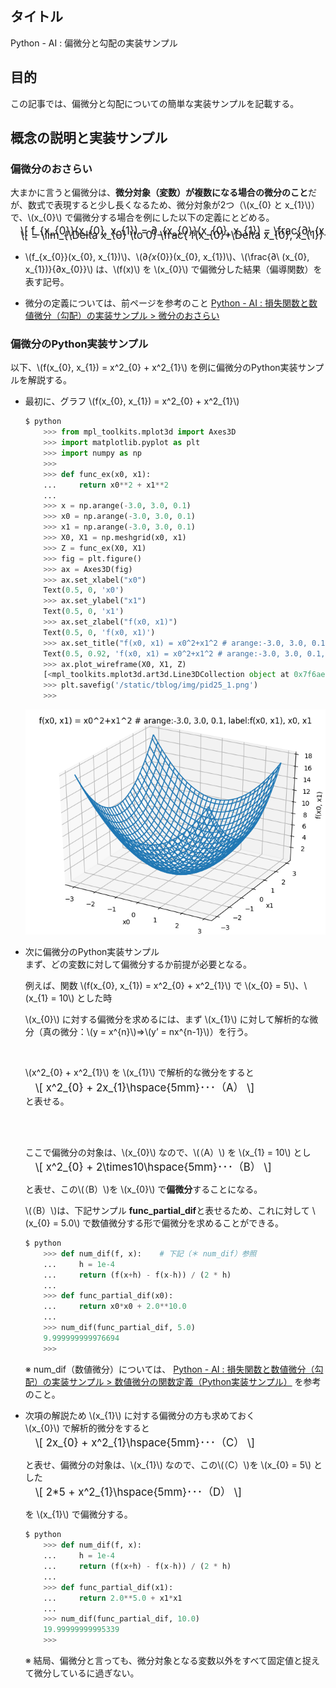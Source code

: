 ## タイトル
Python - AI : 偏微分と勾配の実装サンプル

## 目的
この記事では、偏微分と勾配についての簡単な実装サンプルを記載する。

## 概念の説明と実装サンプル
### 偏微分のおさらい
大まかに言うと偏微分は、**微分対象（変数）が複数になる場合の微分のこと**だが、数式で表現すると少し長くなるため、微分対象が2つ（\\(x_{0} と x_{1}\\)）で、\\(x_{0}\\) で偏微分する場合を例にした以下の定義にとどめる。

<div style="display: flex; margin-left: 1rem; font-size: 1.2em; margin-top: -0.75em; overflow-x: auto; white-space: nowrap;">
\[
 f_{x_{0}}(x_{0}, x_{1}) = ∂_{x_{0}}(x_{0}, x_{1}) = \frac{∂\ (x_{0}, x_{1})}{∂x_{0}}
\]
</div>
<div style="display: flex; margin-left: 1rem; font-size: 1.2em; margin-top: -0.75em; overflow-x: auto; white-space: nowrap;">
\[
= \lim_{\Delta x_{0} \to 0} \frac{ f(x_{0}+\Delta x_{0}, x_{1}) - f(x_{0}, x_{1}) }{\Delta x_{0}}
\]
</div>

- \\(f_{x_{0}}(x_{0}, x_{1})\\)、\\(∂_{x_{0}}(x_{0}, x_{1})\\)、\\(\frac{∂\ (x_{0}, x_{1})}{∂x_{0}}\\) は、\\(f(x)\\) を \\(x_{0}\\) で偏微分した結果（偏導関数）を表す記号。

- 微分の定義については、前ページを参考のこと
[Python - AI : 損失関数と数値微分（勾配）の実装サンプル > 微分のおさらい](https://sigma-se.com/detail/24/#:~:text=%E3%82%8C%E3%81%A6%E3%81%84%E3%82%8B%E3%80%82-,%E5%BE%AE%E5%88%86%E3%81%AE%E3%81%8A%E3%81%95%E3%82%89%E3%81%84,-%E5%BE%AE%E5%88%86%E3%81%A8%E3%81%AF)

### 偏微分のPython実装サンプル
以下、\\(f(x_{0}, x_{1}) = x^2_{0} + x^2_{1}\\) を例に偏微分のPython実装サンプルを解説する。

- 最初に、グラフ \\(f(x_{0}, x_{1}) = x^2_{0} + x^2_{1}\\)
    ```python
    $ python
        >>> from mpl_toolkits.mplot3d import Axes3D
        >>> import matplotlib.pyplot as plt
        >>> import numpy as np
        >>>
        >>> def func_ex(x0, x1):
        ...     return x0**2 + x1**2
        ...
        >>> x = np.arange(-3.0, 3.0, 0.1)
        >>> x0 = np.arange(-3.0, 3.0, 0.1)
        >>> x1 = np.arange(-3.0, 3.0, 0.1)
        >>> X0, X1 = np.meshgrid(x0, x1)
        >>> Z = func_ex(X0, X1)
        >>> fig = plt.figure()
        >>> ax = Axes3D(fig)
        >>> ax.set_xlabel("x0")
        Text(0.5, 0, 'x0')
        >>> ax.set_ylabel("x1")
        Text(0.5, 0, 'x1')
        >>> ax.set_zlabel("f(x0, x1)")
        Text(0.5, 0, 'f(x0, x1)')
        >>> ax.set_title("f(x0, x1) = x0^2+x1^2 # arange:-3.0, 3.0, 0.1, label:f(x0, x1), x0, x1")
        Text(0.5, 0.92, 'f(x0, x1) = x0^2+x1^2 # arange:-3.0, 3.0, 0.1, label:f(x0, x1), x0, x1')
        >>> ax.plot_wireframe(X0, X1, Z)
        [<mpl_toolkits.mplot3d.art3d.Line3DCollection object at 0x7f6ae0cec6d8>]
        >>> plt.savefig('/static/tblog/img/pid25_1.png')
        >>>
    ```

    ![pid25_1](/static/tblog/img/pid25_1.png)

- 次に偏微分のPython実装サンプル<br>
    まず、どの変数に対して偏微分するか前提が必要となる。

    例えば、関数 \\(f(x_{0}, x_{1}) = x^2_{0} + x^2_{1}\\) で \\(x_{0} = 5\\)、\\(x_{1} = 10\\) とした時

    \\(x_{0}\\) に対する偏微分を求めるには、まず \\(x_{1}\\) に対して解析的な微分（真の微分：\\(y = x^{n}\\)⇒\\(y’ = nx^{n-1}\\)）を行う。

    <br>

    \\(x^2_{0} + x^2_{1}\\) を \\(x_{1}\\) で解析的な微分をすると
    <div style="display: flex; margin-left: 1rem; font-size: 1.2em; margin-top: -0.75em; overflow-x: auto; white-space: nowrap;">
    \[
    x^2_{0} + 2x_{1}\hspace{5mm}･･･（A）
    \]
    </div>
    と表せる。

    <br><br>

    ここで偏微分の対象は、\\(x_{0}\\) なので、\\(（A）\\) を \\(x_{1} = 10\\) とし
    <div style="display: flex; margin-left: 1rem; font-size: 1.2em; margin-top: -0.75em; overflow-x: auto; white-space: nowrap;">
    \[
    x^2_{0} + 2\times10\hspace{5mm}･･･（B）
    \]
    </div>

    と表せ、この\\(（B）\\)を \\(x_{0}\\) で**偏微分**することになる。<br>

    \\(（B）\\)は、下記サンプル **func_partial_dif**と表せるため、これに対して \\(x_{0} = 5.0\\) で数値微分する形で偏微分を求めることができる。
    ```python
    $ python
        >>> def num_dif(f, x):    # 下記（＊ num_dif）参照
        ...     h = 1e-4
        ...     return (f(x+h) - f(x-h)) / (2 * h)
        ...
        >>> def func_partial_dif(x0):
        ...     return x0*x0 + 2.0**10.0
        ...
        >>> num_dif(func_partial_dif, 5.0)
        9.999999999976694
        >>>
    ```
    ※ num_dif（数値微分）については、
    [Python - AI : 損失関数と数値微分（勾配）の実装サンプル > 数値微分の関数定義（Python実装サンプル）](https://sigma-se.com/detail/24/#:~:text=%E6%B1%82%E3%82%81%E3%81%A6%E3%81%84%E3%82%8B%E3%80%82-,%E6%95%B0%E5%80%A4%E5%BE%AE%E5%88%86%E3%81%AE%E9%96%A2%E6%95%B0%E5%AE%9A%E7%BE%A9%EF%BC%88Python%E5%AE%9F%E8%A3%85%E3%82%B5%E3%83%B3%E3%83%97%E3%83%AB%EF%BC%89,-%E4%B8%8A%E8%A8%98%E3%81%A7%E8%A7%A6%E3%82%8C) を参考のこと。


- 次項の解説ため \\(x_{1}\\) に対する偏微分の方も求めておく<br>
    \\(x_{0}\\) で解析的微分をすると
    <div style="display: flex; margin-left: 1rem; font-size: 1.2em; margin-top: -0.75em; overflow-x: auto; white-space: nowrap;">
    \[
    2x_{0} + x^2_{1}\hspace{5mm}･･･（C）
    \]
    </div>

    と表せ、偏微分の対象は、\\(x_{1}\\) なので、この\\(（C）\\)を \\(x_{0} = 5\\) とした

    <div style="display: flex; margin-left: 1rem; font-size: 1.2em; margin-top: -0.75em; overflow-x: auto; white-space: nowrap;">
    \[
    2*5 + x^2_{1}\hspace{5mm}･･･（D）
    \]
    </div>

    を \\(x_{1}\\) で偏微分する。
    ```python
    $ python
        >>> def num_dif(f, x):
        ...     h = 1e-4
        ...     return (f(x+h) - f(x-h)) / (2 * h)
        ...
        >>> def func_partial_dif(x1):
        ...     return 2.0**5.0 + x1*x1
        ...
        >>> num_dif(func_partial_dif, 10.0)
        19.99999999995339
        >>>
    ```

    ※ 結局、偏微分と言っても、微分対象となる変数以外をすべて固定値と捉えて微分しているに過ぎない。
